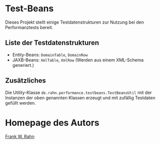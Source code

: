# Test-Beans
Dieses Projekt stellt einige Testdatenstrukturen zur Nutzung bei den Performanztests bereit.

## Liste der Testdatenstrukturen

* Entity-Beans: `DomainTable`, `DomainRow`
* JAXB-Beans: `XmlTable`, `XmlRow` (Werden aus einem XML-Schema generiert.)

## Zusätzliches
Die Utility-Klasse `de.rahn.performance.testbeans.TestBeansUtil` mit der Instanzen der oben genannten Klassen erzeugt und mit zufällig Testdaten gefüllt werden.

# Homepage des Autors
[Frank W. Rahn](http://www.frank-rahn.de/?utm_source=github&utm_medium=readme&utm_campaign=performance&utm_content=test-beans)